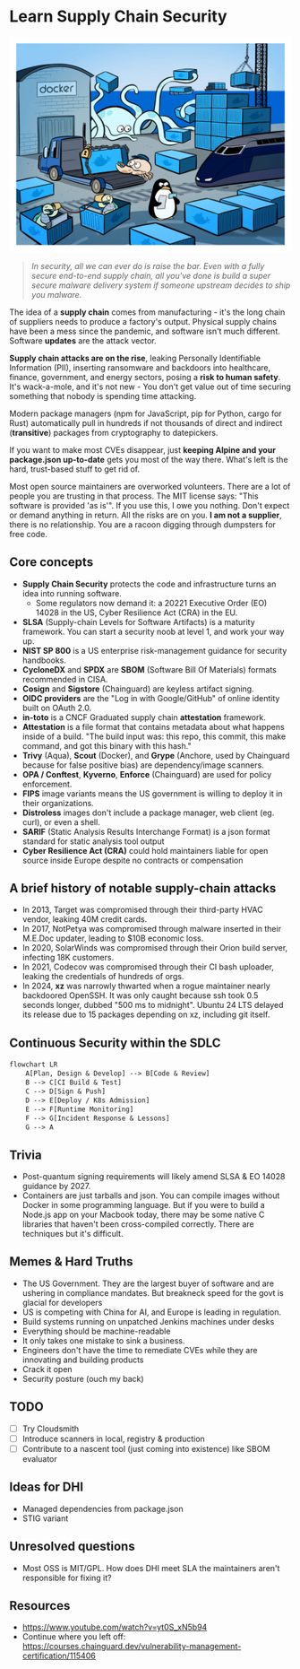 # Learn Supply Chain Security

![Supply Chain Security](scs.jpg)

> _In security, all we can ever do is raise the bar. Even with a fully secure end-to-end supply chain, all you've done is build a super secure malware delivery system if someone upstream decides to ship you malware._

The idea of a **supply chain** comes from manufacturing - it's the long chain of suppliers needs to produce a factory's output. Physical supply chains have been a mess since the pandemic, and software isn't much different. Software **updates** are the attack vector.

**Supply chain attacks are on the rise**, leaking Personally Identifiable Information (PII), inserting ransomware and backdoors into healthcare, finance, government, and energy sectors, posing a **risk to human safety**. It's wack-a-mole, and it's not new - You don't get value out of time securing something that nobody is spending time attacking.

Modern package managers (npm for JavaScript, pip for Python, cargo for Rust) automatically pull in hundreds if not thousands of direct and indirect (**transitive**) packages from cryptography to datepickers.

If you want to make most CVEs disappear, just **keeping Alpine and your package.json up-to-date** gets you most of the way there. What's left is the hard, trust-based stuff to get rid of.

Most open source maintainers are overworked volunteers. There are a lot of people you are trusting in that process. The MIT license says: "This software is provided 'as is'". If you use this, I owe you nothing. Don't expect or demand anything in return. All the risks are on you. **I am not a supplier**, there is no relationship. You are a racoon digging through dumpsters for free code.

## Core concepts

- **Supply Chain Security** protects the code and infrastructure turns an idea into running software.
  - Some regulators now demand it: a 20221 Executive Order (EO) 14028 in the US, Cyber Resilience Act (CRA) in the EU.
- **SLSA** (Supply-chain Levels for Software Artifacts) is a maturity framework. You can start a security noob at level 1, and work your way up.
- **NIST SP 800** is a US enterprise risk-management guidance for security handbooks.
- **CycloneDX** and **SPDX** are **SBOM** (Software Bill Of Materials) formats recommended in CISA.
- **Cosign** and **Sigstore** (Chainguard) are keyless artifact signing.
- **OIDC providers** are the "Log in with Google/GitHub" of online identity built on OAuth 2.0.
- **in-toto** is a CNCF Graduated supply chain **attestation** framework.
- **Attestation** is a file format that contains metadata about what happens inside of a build. "The build input was: this repo, this commit, this make command, and got this binary with this hash."
- **Trivy** (Aqua), **Scout** (Docker), and **Grype** (Anchore, used by Chainguard because for false positive bias) are dependency/image scanners.
- **OPA / Conftest**, **Kyverno**, **Enforce** (Chainguard) are used for policy enforcement.
- **FIPS** image variants means the US government is willing to deploy it in their organizations.
- **Distroless** images don't include a package manager, web client (eg. curl), or even a shell.
- **SARIF** (Static Analysis Results Interchange Format) is a json format standard for static analysis tool output
- **Cyber Resilience Act (CRA)** could hold maintainers liable for open source inside Europe despite no contracts or compensation

## A brief history of notable supply-chain attacks

- In 2013, Target was compromised through their third-party HVAC vendor, leaking 40M credit cards.
- In 2017, NotPetya was compromised through malware inserted in their M.E.Doc updater, leading to $10B economic loss.
- In 2020, SolarWinds was compromised through their Orion build server, infecting 18K customers.
- In 2021, Codecov was compromised through their CI bash uploader, leaking the credentials of hundreds of orgs.
- In 2024, **xz** was narrowly thwarted when a rogue maintainer nearly backdoored OpenSSH. It was only caught because ssh took 0.5 seconds longer, dubbed "500 ms to midnight". Ubuntu 24 LTS delayed its release due to 15 packages depending on xz, including git itself.

## Continuous Security within the SDLC

```mermaid
flowchart LR
    A[Plan, Design & Develop] --> B[Code & Review]
    B --> C[CI Build & Test]
    C --> D[Sign & Push]
    D --> E[Deploy / K8s Admission]
    E --> F[Runtime Monitoring]
    F --> G[Incident Response & Lessons]
    G --> A
```

## Trivia

- Post-quantum signing requirements will likely amend SLSA & EO 14028 guidance by 2027.
- Containers are just tarballs and json. You can compile images without Docker in some programming language. But if you were to build a Node.js app on your Macbook today, there may be some native C libraries that haven't been cross-compiled correctly. There are techniques but it's difficult.

## Memes & Hard Truths

- The US Government. They are the largest buyer of software and are ushering in compliance mandates. But breakneck speed for the govt is glacial for developers
- US is competing with China for AI, and Europe is leading in regulation.
- Build systems running on unpatched Jenkins machines under desks
- Everything should be machine-readable
- It only takes one mistake to sink a business.
- Engineers don't have the time to remediate CVEs while they are innovating and building products
- Crack it open
- Security posture (ouch my back)

## TODO

- [ ] Try Cloudsmith
- [ ] Introduce scanners in local, registry & production
- [ ] Contribute to a nascent tool (just coming into existence) like SBOM evaluator

## Ideas for DHI

- Managed dependencies from package.json
- STIG variant

## Unresolved questions

- Most OSS is MIT/GPL. How does DHI meet SLA the maintainers aren't responsible for fixing it?
## Resources

- https://www.youtube.com/watch?v=yt0S_xN5b94
- Continue where you left off: https://courses.chainguard.dev/vulnerability-management-certification/115406